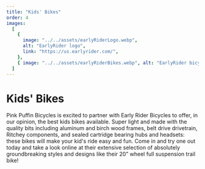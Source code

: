```yaml
---
title: "Kids' Bikes"
order: 4
images:
  [
    {
      image: "../../assets/earlyRiderLogo.webp",
      alt: "EarlyRider logo",
      link: "https://us.earlyrider.com/",
    },
    { image: "../../assets/earlyRiderBikes.webp", alt: "EarlyRider bicycles" },
  ]
---
```


# Kids' Bikes

Pink Puffin Bicycles is excited to partner with Early Rider Bicycles to offer, in our opinion, the best kids bikes available. Super light and made with the quality bits including aluminum and birch wood frames, belt drive drivetrain, Ritchey components, and sealed cartridge bearing hubs and headsets: these bikes will make your kid's ride easy and fun. Come in and try one out today and take a look online at their extensive selection of absolutely groundbreaking styles and designs like their 20” wheel full suspension trail bike!
